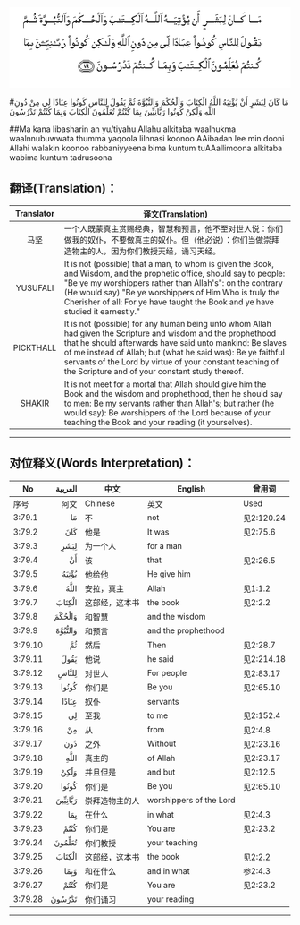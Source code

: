 ![003:079](images/003_079.gif)

#مَا كَانَ لِبَشَرٍ أَنْ يُؤْتِيَهُ اللَّهُ الْكِتَابَ وَالْحُكْمَ وَالنُّبُوَّةَ ثُمَّ يَقُولَ لِلنَّاسِ كُونُوا عِبَادًا لِي مِنْ دُونِ اللَّهِ وَلَٰكِنْ كُونُوا رَبَّانِيِّينَ بِمَا كُنْتُمْ تُعَلِّمُونَ الْكِتَابَ وَبِمَا كُنْتُمْ تَدْرُسُونَ 

##Ma kana libasharin an yu/tiyahu Allahu alkitaba waalhukma waalnnubuwwata thumma yaqoola lilnnasi koonoo AAibadan lee min dooni Allahi walakin koonoo rabbaniyyeena bima kuntum tuAAallimoona alkitaba wabima kuntum tadrusoona 

## 翻译(Translation)：

| Translator | 译文(Translation)                                            |
| :--------: | ------------------------------------------------------------ |
|    马坚    | 一个人既蒙真主赏赐经典，智慧和预言，他不至对世人说：你们做我的奴仆，不要做真主的奴仆。但（他必说）：你们当做崇拜造物主的人，因为你们教授天经，诵习天经。 |
|  YUSUFALI  | It is not (possible) that a man, to whom is given the Book, and Wisdom, and the prophetic office, should say to people: "Be ye my worshippers rather than Allah's": on the contrary (He would say) "Be ye worshippers of Him Who is truly the Cherisher of all: For ye have taught the Book and ye have studied it earnestly." |
| PICKTHALL  | It is not (possible) for any human being unto whom Allah had given the Scripture and wisdom and the prophethood that he should afterwards have said unto mankind: Be slaves of me instead of Allah; but (what he said was): Be ye faithful servants of the Lord by virtue of your constant teaching of the Scripture and of your constant study thereof. |
|   SHAKIR   | It is not meet for a mortal that Allah should give him the Book and the wisdom and prophethood, then he should say to men: Be my servants rather than Allah's; but rather (he would say): Be worshippers of the Lord because of your teaching the Book and your reading (it yourselves). |

---

## 对位释义(Words Interpretation)：

| No   | العربية | 中文    | English | 曾用词 |
| ---- | ------: | ------- | ------- | ------ |
| 序号 |    阿文 | Chinese | 英文    | Used   |
| 3:79.1  | مَا      | 不             | not                     | 见2:120.24 |
| 3:79.2  | كَانَ     | 他是           | It was                  | 见2:75.6   |
| 3:79.3  | لِبَشَرٍ    | 为一个人       | for a man               |            |
| 3:79.4  | أَنْ      | 该             | that                    | 见2:26.5   |
| 3:79.5  | يُؤْتِيَهُ   | 他给他         | He give him             |            |
| 3:79.6  | اللَّهُ    | 安拉，真主     | Allah                   | 见1:1.2    |
| 3:79.7  | الْكِتَابَ  | 这部经，这本书 | the book                | 见2:2.2    |
| 3:79.8  | وَالْحُكْمَ  | 和智慧         | and the wisdom          |            |
| 3:79.9  | وَالنُّبُوَّةَ | 和预言         | and the prophethood     |            |
| 3:79.10 | ثُمَّ      | 然后           | Then                    | 见2:28.7   |
| 3:79.11 | يَقُولَ    | 他说           | he said                 | 见2:214.18 |
| 3:79.12 | لِلنَّاسِ   | 对世人         | For people              | 见2:83.17  |
| 3:79.13 | كُونُوا   | 你们是         | Be you                  | 见2:65.10  |
| 3:79.14 | عِبَادًا   | 奴仆           | servants                |            |
| 3:79.15 | لِي      | 至我           | to me                   | 见2:152.4  |
| 3:79.16 | مِنْ      | 从             | from                    | 见2:4.8    |
| 3:79.17 | دُونِ     | 之外           | Without                 | 见2:23.16  |
| 3:79.18 |    اللَّهِ | 真主的         | of Allah                | 见2:23.17  |
| 3:79.19 | وَلَٰكِنْ    | 并且但是       | and but                 | 见2:12.5   |
| 3:79.20 | كُونُوا   | 你们是         | Be you                  | 见2:65.10  |
| 3:79.21 | رَبَّانِيِّينَ | 崇拜造物主的人 | worshippers of the Lord |            |
| 3:79.22 | بِمَا     | 在什么         | in what                 | 见2:4.3    |
| 3:79.23 | كُنْتُمْ    | 你们是         | You are                 | 见2:23.2   |
| 3:79.24 | تُعَلِّمُونَ  | 你们教授       | your teaching           |            |
| 3:79.25 | الْكِتَابَ  | 这部经，这本书 | the book                | 见2:2.2    |
| 3:79.26 | وَبِمَا    | 和在什么       | and in what             | 参2:4.3    |
| 3:79.27 | كُنْتُمْ    | 你们是         | You are                 | 见2:23.2   |
| 3:79.28 | تَدْرُسُونَ  | 你们诵习       | your reading            |            |

---
